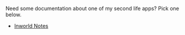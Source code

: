 Need some documentation about one of my second life apps?
Pick one below. 

- [Inworld Notes](cat\slcat\inworldnotes\README.md)